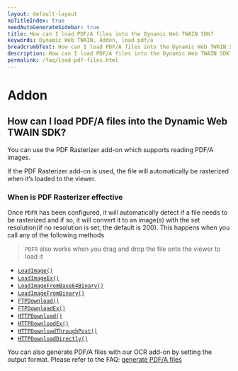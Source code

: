 ```yaml
---
layout: default-layout
noTitleIndex: true
needAutoGenerateSidebar: true
title: How can I load PDF/A files into the Dynamic Web TWAIN SDK?
keywords: Dynamic Web TWAIN, Addon, load pdf/a
breadcrumbText: How can I load PDF/A files into the Dynamic Web TWAIN SDK?
description: How can I load PDF/A files into the Dynamic Web TWAIN SDK?
permalink: /faq/load-pdf-files.html
---
```


# Addon

## How can I load PDF/A files into the Dynamic Web TWAIN SDK?

You can use the PDF Rasterizer add-on which supports reading PDF/A images.

If the PDF Rasterizer add-on is used, the file will automatically be rasterized when it’s loaded to the viewer.

### When is PDF Rasterizer effective

Once `PDFR` has been configured, it will automatically detect if a file needs to be rasterized and if so, it will convert it to an image(s) with the set resolution(if no resolution is set, the default is 200). This happens when you call any of the following methods

> `PDFR` also works when you drag and drop the file onto the viewer to load it

- [ `LoadImage()` ]({{site.info}}api/WebTwain_IO.html#loadimage)
- [ `LoadImageEx()` ]({{site.info}}api/WebTwain_IO.html#loadimageex)
- [ `LoadImageFromBase64Binary()` ]({{site.info}}api/WebTwain_IO.html#loadimagefrombase64binary)
- [ `LoadImageFromBinary()` ]({{site.info}}api/WebTwain_IO.html#loadimagefrombinary)
- [ `FTPDownload()` ]({{site.info}}api/WebTwain_IO.html#ftpdownload)
- [ `FTPDownloadEx()` ]({{site.info}}api/WebTwain_IO.html#ftpdownloadex)
- [ `HTTPDownload()` ]({{site.info}}api/WebTwain_IO.html#httpdownload)
- [ `HTTPDownloadEx()` ]({{site.info}}api/WebTwain_IO.html#httpdownloadex)
- [ `HTTPDownloadThroughPost()` ]({{site.info}}api/WebTwain_IO.html#httpdownloadthroughpost)
- [ `HTTPDownloadDirectly()` ]({{site.info}}api/WebTwain_IO.html#httpdownloaddirectly)

You can also generate PDF/A files with our OCR add-on by setting the output format. Please refer to the FAQ: [generate PDF/A files]({{site.faq}}/generate-pdf-files.html)
